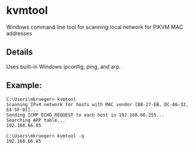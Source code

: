 # kvmtool

Windows command line tool for scanning local network for PiKVM MAC addresses


## Details

Uses built-in Windows ipconfig, ping, and arp. 

## Example: 
```
C:\Users\mkrueger> kvmtool
Scanning IPv4 network for hosts with MAC vendor [B8-27-EB, DC-A6-32, E4-5F-01]...
Sending ICMP ECHO_REQUEST to each host in 192.168.66.255...
Searching ARP table...
192.168.66.85

C:\Users\mkrueger> kvmtool -q
192.168.66.85
```
